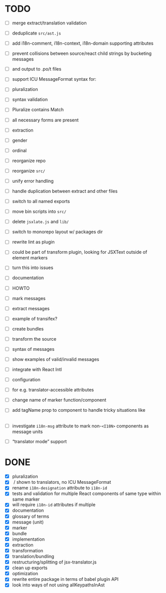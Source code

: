 # TODO

- [ ] merge extract/translation validation
- [ ] deduplicate `src/ast.js`
- [ ] add i18n-comment, i18n-context, i18n-domain supporting attributes
 - [ ] prevent collisions between source/react child strings by bucketing messages
 - [ ] and output to .po/t files
- [ ] support ICU MessageFormat syntax for:
 - [ ] pluralization
  - [ ] syntax validation
   - [ ] Pluralize contains Match
   - [ ] all necessary forms are present
  - [ ] extraction
 - [ ] gender
 - [ ] ordinal
- [ ] reorganize repo
 - [ ] reorganize `src/`
  - [ ] unify error handling
  - [ ] handle duplication between extract and other files
   - [ ] switch to all named exports
  - [ ] move bin scripts into `src/`
 - [ ] delete `jsxlate.js` and `lib/`
 - [ ] switch to monorepo layout w/ packages dir
- [ ] rewrite lint as plugin
 - [ ] could be part of transform plugin, looking for JSXText outside of element markers
- [ ] turn this into issues
- [ ] documentation
 - [ ] HOWTO
  - [ ] mark messages
  - [ ] extract messages
   - [ ] example of transifex?
  - [ ] create bundles
  - [ ] transform the source
 - [ ] syntax of messages
  - [ ] show examples of valid/invalid messages
 - [ ] integrate with React Intl
- [ ] configuration
 - [ ] for e.g. translator-accessible attributes
 - [ ] change name of marker function/component
- [ ] add tagName prop to <I18N> component to handle tricky situations like <option>
- [ ] investigate `i18n-msg` attribute to mark non-`<I18N>` components as message units
- [ ] “translator mode” support


# DONE

- [x] pluralization
 - [x] <Pluralize> / <Match> shown to translators, no ICU MessageFormat
- [x] rename `i18n-designation` attribute to `i18n-id`
- [x] tests and validation for multiple React components of same type within same marker
 - [x] will require `i18n-id` attributes if multiple
- [x] documentation
 - [x] glossary of terms
  - [x] message (unit)
  - [x] marker
  - [x] bundle
 - [x] implementation
  - [x] extraction
  - [x] transformation
  - [x] translation/bundling
- [x] restructuring/splitting of jsx-translator.js
 - [x] clean up exports
- [x] optimization
 - [x] rewrite entire package in terms of babel plugin API
 - [x] look into ways of not using allKeypathsInAst
